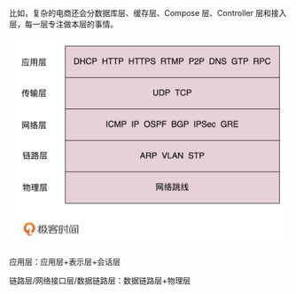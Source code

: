 比如，复杂的电商还会分数据库层、缓存层、Compose 层、Controller 层和接入层，每一层专注做本层的事情。



![img](./asset/5985d6d430e1b1d3f165bf0f916ed954.png)

应用层：应用层+表示层+会话层

链路层/网络接口层/数据链路层：数据链路层+物理层